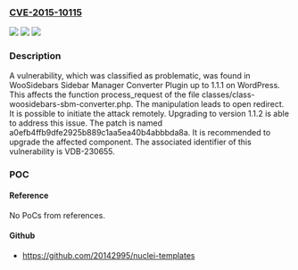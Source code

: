 ### [CVE-2015-10115](https://cve.mitre.org/cgi-bin/cvename.cgi?name=CVE-2015-10115)
![](https://img.shields.io/static/v1?label=Product&message=WooSidebars%20Sidebar%20Manager%20Converter%20Plugin&color=blue)
![](https://img.shields.io/static/v1?label=Version&message=%3D%201.1.0%20&color=brighgreen)
![](https://img.shields.io/static/v1?label=Vulnerability&message=CWE-601%20Open%20Redirect&color=brighgreen)

### Description

A vulnerability, which was classified as problematic, was found in WooSidebars Sidebar Manager Converter Plugin up to 1.1.1 on WordPress. This affects the function process_request of the file classes/class-woosidebars-sbm-converter.php. The manipulation leads to open redirect. It is possible to initiate the attack remotely. Upgrading to version 1.1.2 is able to address this issue. The patch is named a0efb4ffb9dfe2925b889c1aa5ea40b4abbbda8a. It is recommended to upgrade the affected component. The associated identifier of this vulnerability is VDB-230655.

### POC

#### Reference
No PoCs from references.

#### Github
- https://github.com/20142995/nuclei-templates

